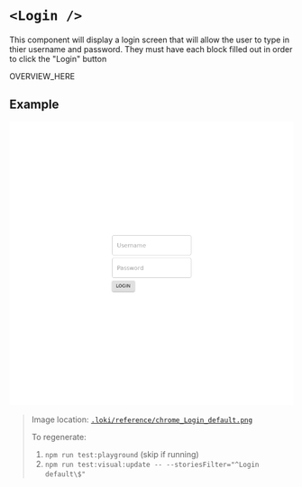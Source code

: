 # `<Login />`
This component will display a login screen that will allow the user to type in thier username and password. 
They must have each block filled out in order to click the "Login" button

OVERVIEW_HERE

## Example

![Login](../../../.loki/reference/chrome_Login_default.png)

> Image location: [`.loki/reference/chrome_Login_default.png`](../../../.loki/reference/chrome_Login_default.png)
> 
> To regenerate: 
> 1. `npm run test:playground` (skip if running)
> 1. `npm run test:visual:update -- --storiesFilter="^Login default\$"`